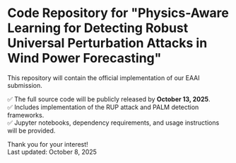 # Code Repository for "Physics-Aware Learning for Detecting Robust Universal Perturbation Attacks in Wind Power Forecasting"

This repository will contain the official implementation of our EAAI submission.

✅ The full source code will be publicly released by **October 13, 2025**.  
✅ Includes implementation of the RUP attack and PALM detection frameworks.  
✅ Jupyter notebooks, dependency requirements, and usage instructions will be provided.

Thank you for your interest!  
Last updated: October 8, 2025
